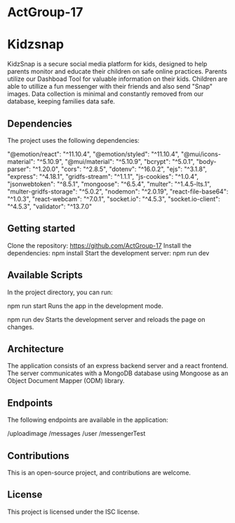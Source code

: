 # ActGroup-17

# Kidzsnap

KidzSnap is a secure social media platform for kids, designed to help parents monitor and educate their children on safe online practices. Parents utilize our Dashboad Tool for valuable
information on their kids.  Children are able to utillize a fun messenger with their friends and also send "Snap" images.  Data collection is minimal and constantly
removed from our database, keeping families data safe.  

## Dependencies

The project uses the following dependencies:

"@emotion/react": "^11.10.4",
"@emotion/styled": "^11.10.4",
"@mui/icons-material": "^5.10.9",
"@mui/material": "^5.10.9",
"bcrypt": "^5.0.1",
"body-parser": "^1.20.0",
"cors": "^2.8.5",
"dotenv": "^16.0.2",
"ejs": "^3.1.8",
"express": "^4.18.1",
"gridfs-stream": "^1.1.1",
"js-cookies": "^1.0.4",
"jsonwebtoken": "^8.5.1",
"mongoose": "^6.5.4",
"multer": "^1.4.5-lts.1",
"multer-gridfs-storage": "^5.0.2",
"nodemon": "^2.0.19",
"react-file-base64": "^1.0.3",
"react-webcam": "^7.0.1",
"socket.io": "^4.5.3",
"socket.io-client": "^4.5.3",
"validator": "^13.7.0"

## Getting started

Clone the repository: https://github.com/ActGroup-17
Install the dependencies: npm install
Start the development server: npm run dev

## Available Scripts
In the project directory, you can run:

npm run start
Runs the app in the development mode.

npm run dev
Starts the development server and reloads the page on changes.

## Architecture
The application consists of an express backend server and a react frontend. The server communicates with a MongoDB database using Mongoose as an Object Document Mapper (ODM) library.

## Endpoints
The following endpoints are available in the application:

/uploadimage
/messages
/user
/messengerTest

## Contributions
This is an open-source project, and contributions are welcome.

## License
This project is licensed under the ISC license.

